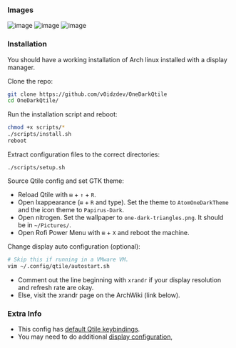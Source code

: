 ### Images

![image](https://user-images.githubusercontent.com/88111643/194048257-1dc9f24f-692e-4ddb-82d6-467dcc1c8261.png)
![image](https://user-images.githubusercontent.com/88111643/194048177-c3a443a5-2efb-4c6e-9676-1fe2b896f37d.png)
![image](https://user-images.githubusercontent.com/88111643/194048225-3c37b142-e30a-407c-8f7a-5e8b92476b04.png)

### Installation

You should have a working installation of Arch linux installed with a display manager.

Clone the repo:
```bash
git clone https://github.com/v0idzdev/OneDarkQtile
cd OneDarkQtile/
```

Run the installation script and reboot:
```bash
chmod +x scripts/*
./scripts/install.sh
reboot
```

Extract configuration files to the correct directories:
```
./scripts/setup.sh
```

Source Qtile config and set GTK theme:
* Reload Qtile with `⊞` + `↑` + `R`.
* Open lxappearance (`⊞` + `R` and type). Set the theme to `AtomOneDarkTheme` and the icon theme to `Papirus-Dark`.
* Open nitrogen. Set the wallpaper to `one-dark-triangles.png`. It should be in `~/Pictures/`.
* Open Rofi Power Menu with `⊞` + `X` and reboot the machine.

Change display auto configuration (optional):
```bash
# Skip this if running in a VMware VM.
vim ~/.config/qtile/autostart.sh
```

* Comment out the line beginning with `xrandr` if your display resolution and refresh
rate are okay.
* Else, visit the xrandr page on the ArchWiki (link below).

### Extra Info

* This config has [default Qtile keybindings](https://qtile-dmp.readthedocs.io/en/latest/manual/config/default.html).
* You may need to do additional [display configuration](https://wiki.archlinux.org/title/xrandr),
